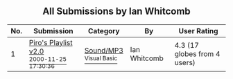 ﻿<div align="center">

## All Submissions by Ian Whitcomb

</div>

No.  | Submission | Category | By   | User Rating
---- | ---------- | -------- | ---- | -----------
1 | [Piro's Playlist v2\.0<br /><sup>2000-11-25 17:30:36</sup>](https://github.com/Planet-Source-Code/ian-whitcomb-piro-s-playlist-v2-0__1-14184) | [Sound/MP3<br /><sup>Visual Basic</sup>](../ByCategory/sound-mp3__1-45.md) | Ian Whitcomb | 4.3 (17 globes from 4 users)

